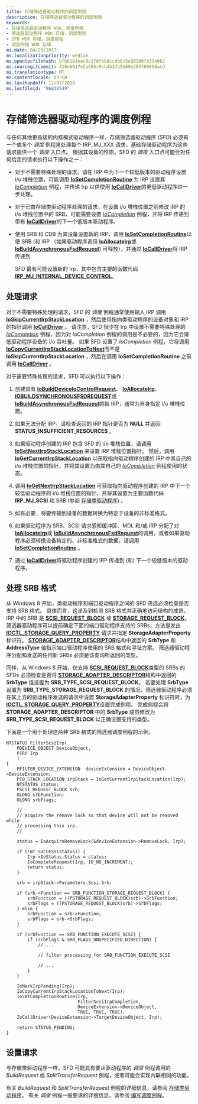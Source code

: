 ```yaml
---
title: 存储筛选器驱动程序的调度例程
description: 存储筛选器驱动程序的调度例程
keywords:
- 存储筛选器驱动程序 WDK，调度例程
- 筛选器驱动程序 WDK 存储，调度例程
- SFD WDK 存储，调度例程
- 调度例程 WDK 存储
ms.date: 04/20/2017
ms.localizationpriority: medium
ms.openlocfilehash: bfb6184eac8c1f0fbb8ccdb0c5e80100fb334062
ms.sourcegitcommit: 418e6617e2a695c9cb4b37b5b60e264760858acd
ms.translationtype: MT
ms.contentlocale: zh-CN
ms.lasthandoff: 12/07/2020
ms.locfileid: "96838549"
---
```

# <a name="storage-filter-drivers-dispatch-routines"></a>存储筛选器驱动程序的调度例程

与任何其他更高级的内核模式驱动程序一样，存储筛选器驱动程序 (SFD) 必须有一个或多个 *调度* 例程来处理每个 IRP_MJ_XXX 请求，基础存储驱动程序为这些请求提供一个 *调度* 入口点。 根据其设备的性质，SFD 的 *调度* 入口点可能会对任何给定的请求执行以下操作之一：

- 对于不需要特殊处理的请求，请在 IRP 中为下一个较低版本的驱动程序设置 i/o 堆栈位置，可能调用 [**IoSetCompletionRoutine**](/windows-hardware/drivers/ddi/wdm/nf-wdm-iosetcompletionroutine) 为 IRP 设置其 [*IoCompletion*](/windows-hardware/drivers/ddi/wdm/nc-wdm-io_completion_routine) 例程，并传递 Irp 以供使用 [**IoCallDriver**](/windows-hardware/drivers/ddi/wdm/nf-wdm-iocalldriver)的更低驱动程序进一步处理。

- 对于已由存储类驱动程序处理的请求，在设置 i/o 堆栈位置之前修改 IRP 的 i/o 堆栈位置中的 SRB，可能需要设置 [*IoCompletion*](/windows-hardware/drivers/ddi/wdm/nc-wdm-io_completion_routine) 例程，并将 IRP 传递到带有 [**IoCallDriver**](/windows-hardware/drivers/ddi/wdm/nf-wdm-iocalldriver)的下一个低版本驱动程序。

- 使用 SRB 和 CDB 为其设备设置新的 IRP，调用 [**IoSetCompletionRoutine**](/windows-hardware/drivers/ddi/wdm/nf-wdm-iosetcompletionroutine)以便 SRB (和 IRP （如果驱动程序调用 [**IoAllocateIrp**](/windows-hardware/drivers/ddi/wdm/nf-wdm-ioallocateirp)或 [**IoBuildAsynchronousFsdRequest**](/windows-hardware/drivers/ddi/wdm/nf-wdm-iobuildasynchronousfsdrequest)) 可释放），并通过 [**IoCallDriver**](/windows-hardware/drivers/ddi/wdm/nf-wdm-iocalldriver)将 IRP 传递到

    SFD 最有可能设置新的 Irp，其中包含主要的函数代码 [**IRP_MJ_INTERNAL_DEVICE_CONTROL**](../kernel/irp-mj-internal-device-control.md)。

## <a name="processing-requests"></a>处理请求

对于不需要特殊处理的请求，SFD 的 *调度* 例程通常使用输入 IRP 调用 [**IoSkipCurrentIrpStackLocation**](../kernel/mm-bad-pointer.md) ，然后使用指向类驱动程序的设备对象和 IRP 的指针调用 [**IoCallDriver**](/windows-hardware/drivers/ddi/wdm/nf-wdm-iocalldriver) 。 请注意，SFD 很少在 Irp 中设置不需要特殊处理的 [*IoCompletion*](/windows-hardware/drivers/ddi/wdm/nc-wdm-io_completion_routine) 例程，因为对 *IoCompletion* 例程的调用是不必要的，因为它会降低驱动程序设备的 i/o 吞吐量。 如果 SFD 设置了 *IoCompletion* 例程，它将调用 [**IoCopyCurrentIrpStackLocationToNext**](/windows-hardware/drivers/ddi/wdm/nf-wdm-iocopycurrentirpstacklocationtonext)而不是 **IoSkipCurrentIrpStackLocation** ，然后在调用 **IoSetCompletionRoutine** 之前调用 [**IoCallDriver**](/windows-hardware/drivers/ddi/wdm/nf-wdm-iosetcompletionroutine) 。

对于需要特殊处理的请求，SFD 可以执行以下操作：

1. 创建具有 [**IoBuildDeviceIoControlRequest**](/windows-hardware/drivers/ddi/wdm/nf-wdm-iobuilddeviceiocontrolrequest)、 [**IoAllocateIrp**](/windows-hardware/drivers/ddi/wdm/nf-wdm-ioallocateirp)、 [**IOBUILDSYNCHRONOUSFSDREQUEST**](/windows-hardware/drivers/ddi/wdm/nf-wdm-iobuildsynchronousfsdrequest)或 [**IoBuildAsynchronousFsdRequest**](/windows-hardware/drivers/ddi/wdm/nf-wdm-iobuildasynchronousfsdrequest)的新 IRP，通常为自身指定 i/o 堆栈位置。

2. 如果无法分配 IRP，请检查返回的 IRP 指针是否为 **NULL** 并返回 **STATUS_INSUFFICIENT_RESOURCES** 。

3. 如果驱动程序创建的 IRP 包含 SFD 的 i/o 堆栈位置，请调用 [**IoSetNextIrpStackLocation**](/windows-hardware/drivers/ddi/wdm/nf-wdm-iosetnextirpstacklocation) 来设置 IRP 堆栈位置指针。 然后，调用 [**IoGetCurrentIrpStackLocation**](/windows-hardware/drivers/ddi/wdm/nf-wdm-iogetcurrentirpstacklocation) 以获取指向驱动程序创建的 IRP 中其自己的 i/o 堆栈位置的指针，并将其设置为由其自己的 [*IoCompletion*](/windows-hardware/drivers/ddi/wdm/nc-wdm-io_completion_routine) 例程使用的状态。

4. 调用 [**IoGetNextIrpStackLocation**](/windows-hardware/drivers/ddi/wdm/nf-wdm-iogetnextirpstacklocation) 可获取指向驱动程序创建的 IRP 中下一个较低驱动程序的 i/o 堆栈位置的指针，并将其设置为主要函数代码 **IRP_MJ_SCSI** 和 SRB (参阅 [存储类驱动程序](introduction-to-storage-class-drivers.md)) 。

5. 如有必要，将要传输到设备的数据转换为特定于设备的非标准格式。

6. 如果驱动程序为 SRB、SCSI 请求感知缓冲区、MDL 和/或 IRP 分配了对 [**IoAllocateIrp**](/windows-hardware/drivers/ddi/wdm/nf-wdm-ioallocateirp)或 [**IoBuildAsynchronousFsdRequest**](/windows-hardware/drivers/ddi/wdm/nf-wdm-iobuildasynchronousfsdrequest)的调用，或者如果驱动程序必须转换设备特定的、非标准格式的数据，请调用 [**IoSetCompletionRoutine**](/windows-hardware/drivers/ddi/wdm/nf-wdm-iosetcompletionroutine) 。

7. 通过 [**IoCallDriver**](/windows-hardware/drivers/ddi/wdm/nf-wdm-iocalldriver)将驱动程序创建的 IRP 传递到 (和) 下一个较低版本的驱动程序。

## <a name="handling-srb-formats"></a>处理 SRB 格式

从 Windows 8 开始，类驱动程序和端口驱动程序之间的 SFD 筛选必须检查是否支持 SRB 格式。 具体而言，这涉及到检测 SRB 格式并正确地访问结构的成员。 IRP 中的 SRB 是 [**SCSI_REQUEST_BLOCK**](/windows-hardware/drivers/ddi/srb/ns-srb-_scsi_request_block) 或 [**STORAGE_REQUEST_BLOCK**](/windows-hardware/drivers/ddi/srb/ns-srb-_storage_request_block)。 筛选器驱动程序可以提前确定下面的端口驱动程序支持的 SRBs，方法是发出 [**IOCTL_STORAGE_QUERY_PROPERTY**](/windows-hardware/drivers/ddi/ntddstor/ni-ntddstor-ioctl_storage_query_property) 请求并指定 **StorageAdapterProperty** 标识符。 [**STORAGE_ADAPTER_DESCRIPTOR**](/windows-hardware/drivers/ddi/ntddstor/ns-ntddstor-_storage_adapter_descriptor)结构中返回的 **SrbType** 和 **AddressType** 值指示端口驱动程序使用的 SRB 格式和寻址方案。 筛选器驱动程序分配和发送的任何新 SRBs 必须是该查询所返回的类型。

同样，从 Windows 8 开始，仅支持 [**SCSI_REQUEST_BLOCK**](/windows-hardware/drivers/ddi/srb/ns-srb-_scsi_request_block)类型的 SRBs 的 SFDs 必须检查是否将 [**STORAGE_ADAPTER_DESCRIPTOR**](/windows-hardware/drivers/ddi/ntddstor/ns-ntddstor-_storage_adapter_descriptor)结构中返回的 **SrbType** 值设置为 **SRB_TYPE_SCSI_REQUEST_BLOCK**。 若要处理 **SrbType** 设置为 **SRB_TYPE_STORAGE_REQUEST_BLOCK** 的情况，筛选器驱动程序必须在其上方的驱动程序发送的请求中设置 **StorageAdapterProperty** 标识符时，为 [**IOCTL_STORAGE_QUERY_PROPERTY**](/windows-hardware/drivers/ddi/ntddstor/ni-ntddstor-ioctl_storage_query_property)设置完成例程。 完成例程会将 **STORAGE_ADAPTER_DESCRIPTOR** 中的 **SrbType** 成员修改为 **SRB_TYPE_SCSI_REQUEST_BLOCK** 以正确设置支持的类型。

下面是一个用于处理这两种 SRB 格式的筛选器调度例程的示例。

```ManagedCPlusPlus
NTSTATUS FilterScsiIrp(
    PDEVICE_OBJECT DeviceObject,
    PIRP Irp
    )
{
    PFILTER_DEVICE_EXTENSION  deviceExtension = DeviceObject->DeviceExtension;
    PIO_STACK_LOCATION irpStack = IoGetCurrentIrpStackLocation(Irp);
    NTSTATUS status;
    PSCSI_REQUEST_BLOCK srb;
    ULONG srbFunction;
    ULONG srbFlags;

    //
    // Acquire the remove lock so that device will not be removed while
    // processing this irp.
    //

    status = IoAcquireRemoveLock(&deviceExtension->RemoveLock, Irp);

    if (!NT_SUCCESS(status)) {
        Irp->IoStatus.Status = status;
        IoCompleteRequest(Irp, IO_NO_INCREMENT);
        return status;
    }

    srb = irpStack->Parameters.Scsi.Srb;

    if (srb->Function == SRB_FUNCTION_STORAGE_REQUEST_BLOCK) {
        srbFunction = ((PSTORAGE_REQUEST_BLOCK)srb)->SrbFunction;
        srbFlags = ((PSTORAGE_REQUEST_BLOCK)srb)->SrbFlags;
    } else {
        srbFunction = srb->Function;
        srbFlags = srb->SrbFlags;
    }

    if (srbFunction == SRB_FUNCTION_EXECUTE_SCSI) {
        if (srbFlags & SRB_FLAGS_UNSPECIFIED_DIRECTION) {
            // ...

            // filter processing for SRB_FUNCTION_EXECUTE_SCSI

            // ...
        }
    }

    IoMarkIrpPending(Irp);
    IoCopyCurrentIrpStackLocationToNext(Irp);
    IoSetCompletionRoutine(Irp,
                           FilterScsiIrpCompletion,
                           DeviceExtension->DeviceObject,
                           TRUE, TRUE, TRUE);
    IoCallDriver(DeviceExtension->TargetDeviceObject, Irp);

    return STATUS_PENDING;
}
```

## <a name="setting-up-requests"></a>设置请求

与存储类驱动程序一样，SFD 可能具有要从驱动程序的 *调度* 例程调用的 *BuildRequest* 或 *SplitTransferRequest* 例程，或者可能会实现内联相同的功能。

有关 *BuildRequest* 和 *SplitTransferRequest* 例程的详细信息，请参阅 [存储类驱动程序](introduction-to-storage-class-drivers.md)。 有关 *调度* 例程一般要求的详细信息，请参阅 [编写调度例程](../kernel/writing-dispatch-routines.md)。
